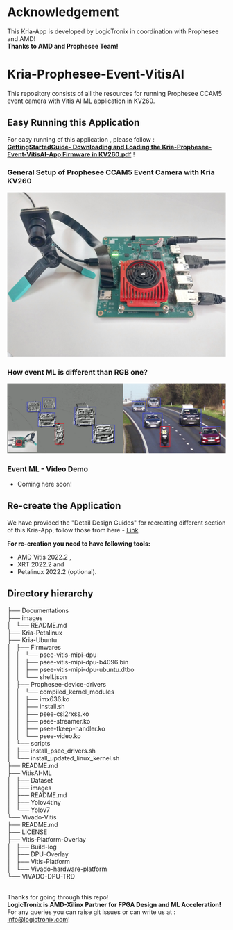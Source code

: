 # Acknowledgement
This Kria-App is developed by LogicTronix in coordination with Prophesee and AMD!\
**Thanks to AMD and Prophesee Team!**

# Kria-Prophesee-Event-VitisAI
This repository consists of all the resources for running Prophesee CCAM5 event camera with Vitis AI ML application in KV260.


## Easy Running this Application
For easy running of this application , please follow :\
 **[GettingStartedGuide- Downloading and Loading the Kria-Prophesee-Event-VitisAI-App Firmware in KV260.pdf](https://github.com/LogicTronixInc/Kria-Prophesee-Event-VitisAI/blob/main/Documentations/GettingStartedGuide-%20Downloading%20and%20Loading%20the%20Kria-Prophesee-Event-VitisAI-App%20Firmware%20in%20KV260.pdf)** !

### General Setup of Prophesee CCAM5 Event Camera with Kria KV260
![KV260-Prophesee-CCAM5](https://github.com/LogicTronixInc/Kria-Prophesee-Event-VitisAI/blob/main/images/Prophesee-Event-Cam-Kria-App.jpg "KV260-Prophesee-CCAM5")

### How event ML is different than RGB one?
![Event-vs-RGB-ML](https://github.com/LogicTronixInc/Kria-Prophesee-Event-VitisAI/blob/main/images/event-vs-RGB-camera_ML.png "Event-vs-RGB-ML")

### Event ML - Video Demo
- Coming here soon!

## Re-create the Application
We have provided the "Detail Design Guides" for recreating different section of this Kria-App, follow those from here - [Link](https://github.com/LogicTronixInc/Kria-Prophesee-Event-VitisAI/tree/main/Documentations#re-create-this-kria-application) 

**For re-creation you need to have following tools:**
- AMD Vitis 2022.2 ,
- XRT 2022.2 and 
- Petalinux 2022.2 (optional).



## Directory hierarchy

├── Documentations \
├── images \
│   └── README.md \
├── Kria-Petalinux \
├── Kria-Ubuntu \
│   ├── Firmwares \
│   │   └── psee-vitis-mipi-dpu \
│   │       ├── psee-vitis-mipi-dpu-b4096.bin \
│   │       ├── psee-vitis-mipi-dpu-ubuntu.dtbo \
│   │       └── shell.json \
│   ├── Prophesee-device-drivers \
│   │   └── compiled_kernel_modules \
│   │       ├── imx636.ko \
│   │       ├── install.sh \
│   │       ├── psee-csi2rxss.ko \
│   │       ├── psee-streamer.ko \
│   │       ├── psee-tkeep-handler.ko \
│   │       └── psee-video.ko \
│   └── scripts \
│       ├── install_psee_drivers.sh \
│       └── install_updated_linux_kernel.sh \
├── README.md \
├── VitisAI-ML \
│   ├── Dataset \
│   ├── images \
│   ├── README.md \
│   ├── Yolov4tiny \
│   └── Yolov7 \
└── Vivado-Vitis \
    ├── README.md \
    ├── LICENSE \
    ├── Vitis-Platform-Overlay \
    │   ├── Build-log \
    │   ├── DPU-Overlay \
    │   ├── Vitis-Platform \
    │   └── Vivado-hardware-platform \
    └── VIVADO-DPU-TRD 

\
Thanks for going through this repo! \
 **LogicTronix is AMD-Xilinx Partner for FPGA Design and ML Acceleration!** \
 For any queries you can raise git issues or can write us at : info@logictronix.com!
